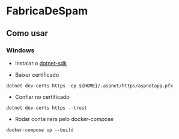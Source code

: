 # FabricaDeSpam


## Como usar

### Windows

- Instalar o [dotnet-sdk](https://dotnet.microsoft.com/pt-br/download)

- Baixar certificado

```dotnet dev-certs https -ep ${HOME}/.aspnet/https/aspnetapp.pfx```

- Confiar no certificado

```dotnet dev-certs https --trust```

- Rodar containers pelo docker-compose

```docker-compose up --build```

